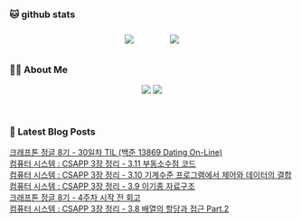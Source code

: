 
###  🐱 github stats  

<div id="main" align="center">
    <img src="https://github-readme-stats.vercel.app/api?username=Kojaewoong0504&count_private=true&show_icons=true&theme=tokyonight"
        style="height: auto; margin-left: 20px; margin-right: 20px; padding: 10px;"/>
    <img src="https://github-readme-stats.vercel.app/api/top-langs/?username=Kojaewoong0504&layout=compact"   
        style="height: auto; margin-left: 20px; margin-right: 20px; padding: 10px;"/>
</div>

###  💁‍♀️ About Me  
<p align="center">
    <a href="https://www.gowoong.com/"><img src="https://img.shields.io/badge/Blog-FF5722?style=flat-square&logo=Blogger&logoColor=white"/></a>
    <a href="mailto:jaewoong.ko0504@gmail.com"><img src="https://img.shields.io/badge/Gmail-d14836?style=flat-square&logo=Gmail&logoColor=white&link=ilovefran.ofm@gmail.com"/></a>
</p>

<br>

### 📕 Latest Blog Posts   

<a href ="https://www.gowoong.com/65"> 크래프톤 정글 8기 - 30일차 TIL (백준 13869 Dating On-Line) </a> <br>
<a href ="https://www.gowoong.com/64"> 컴퓨터 시스템 : CSAPP 3장 정리 - 3.11 부동소수점 코드 </a> <br>
<a href ="https://www.gowoong.com/63"> 컴퓨터 시스템 : CSAPP 3장 정리 - 3.10 기계수준 프로그램에서 제어와 데이터의 결합 </a> <br>
<a href ="https://www.gowoong.com/62"> 컴퓨터 시스템 : CSAPP 3장 정리 - 3.9 이기종 자료구조 </a> <br>
<a href ="https://www.gowoong.com/61"> 크래프톤 정글 8기 - 4주차 시작 전 회고 </a> <br>
<a href ="https://www.gowoong.com/60"> 컴퓨터 시스템 : CSAPP 3장 정리 - 3.8 배열의 할당과 접근 Part.2 </a> <br>
